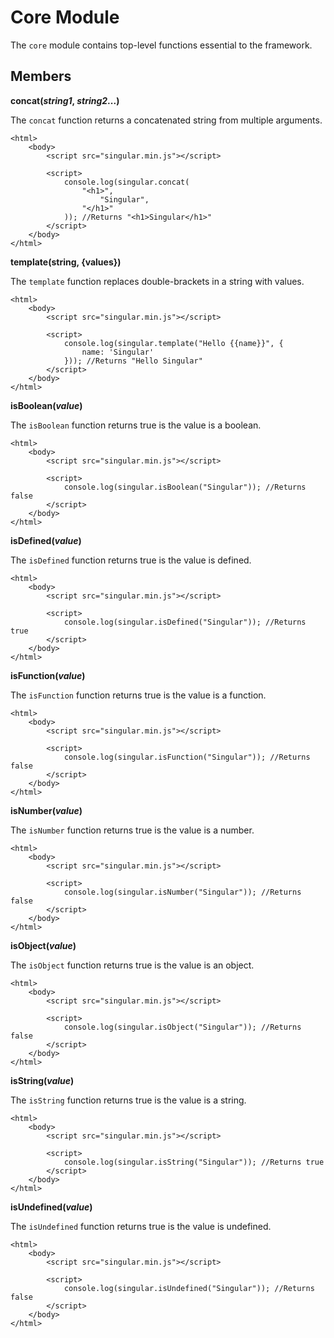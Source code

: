 # Core Module

The `core` module contains top-level functions essential to the framework.

## Members

__concat(*string1*, *string2*...)__

The `concat` function returns a concatenated string from multiple arguments.

	<html>
		<body>
			<script src="singular.min.js"></script>

			<script>
				console.log(singular.concat(
					"<h1>",
						"Singular",
					"</h1>"
				)); //Returns "<h1>Singular</h1>"
			</script>
		</body>
	</html>

__template(**string**, **{values}**)__

The `template` function replaces double-brackets in a string with values.

	<html>
		<body>
			<script src="singular.min.js"></script>

			<script>
				console.log(singular.template("Hello {{name}}", {
					name: 'Singular'	
				})); //Returns "Hello Singular"
			</script>
		</body>
	</html>

__isBoolean(*value*)__

The `isBoolean` function returns true is the value is a boolean.

	<html>
		<body>
			<script src="singular.min.js"></script>

			<script>
				console.log(singular.isBoolean("Singular")); //Returns false
			</script>
		</body>
	</html>

__isDefined(*value*)__

The `isDefined` function returns true is the value is defined.

	<html>
		<body>
			<script src="singular.min.js"></script>

			<script>
				console.log(singular.isDefined("Singular")); //Returns true
			</script>
		</body>
	</html>

__isFunction(*value*)__

The `isFunction` function returns true is the value is a function.

	<html>
		<body>
			<script src="singular.min.js"></script>

			<script>
				console.log(singular.isFunction("Singular")); //Returns false
			</script>
		</body>
	</html>

__isNumber(*value*)__

The `isNumber` function returns true is the value is a number.

	<html>
		<body>
			<script src="singular.min.js"></script>

			<script>
				console.log(singular.isNumber("Singular")); //Returns false
			</script>
		</body>
	</html>

__isObject(*value*)__

The `isObject` function returns true is the value is an object.

	<html>
		<body>
			<script src="singular.min.js"></script>

			<script>
				console.log(singular.isObject("Singular")); //Returns false
			</script>
		</body>
	</html>

__isString(*value*)__

The `isString` function returns true is the value is a string.

	<html>
		<body>
			<script src="singular.min.js"></script>

			<script>
				console.log(singular.isString("Singular")); //Returns true
			</script>
		</body>
	</html>

__isUndefined(*value*)__

The `isUndefined` function returns true is the value is undefined.

	<html>
		<body>
			<script src="singular.min.js"></script>

			<script>
				console.log(singular.isUndefined("Singular")); //Returns false
			</script>
		</body>
	</html>
